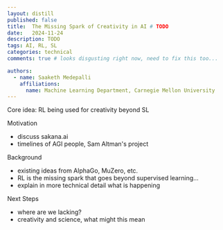 ```yaml
---
layout: distill
published: false
title:  The Missing Spark of Creativity in AI # TODO
date:   2024-11-24
description: TODO
tags: AI, RL, SL
categories: technical
comments: true # looks disgusting right now, need to fix this too...

authors:
  - name: Saaketh Medepalli
    affiliations: 
      name: Machine Learning Department, Carnegie Mellon University
---
```


Core idea: RL being used for creativity beyond SL 

Motivation
- discuss sakana.ai 
- timelines of AGI people, Sam Altman's project

Background
- existing ideas from AlphaGo, MuZero, etc. 
- RL is the missing spark that goes beyond supervised learning...
- explain in more technical detail what is happening

Next Steps
- where are we lacking?
- creativity and science, what might this mean

